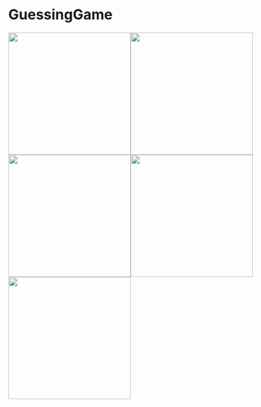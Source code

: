 # GuessingGame

<img src="https://user-images.githubusercontent.com/114837272/208750373-9aa3c6c5-1f75-40b2-863a-25b67ded0976.mp4" width="245"/><img src="https://user-images.githubusercontent.com/114837272/208751463-827e861d-f5a0-4db1-9947-006e91e59c4e.png" width="245"/><img src="https://user-images.githubusercontent.com/114837272/208751474-aacc3c85-27f7-4bfe-acfb-34504938c6a3.png" width="245"/><img src="https://user-images.githubusercontent.com/114837272/208751477-3a95aa24-0945-4831-81c4-d10d1f36ab7e.png" width="245"/>  <img src="https://user-images.githubusercontent.com/114837272/208751486-5e766bb3-ab48-401c-b857-f71612cb3994.png" width="245"/>  
